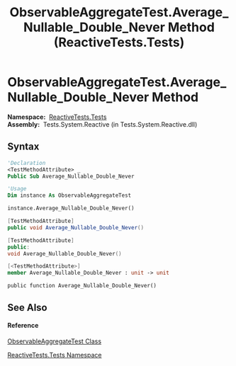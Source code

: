 ﻿---
title: ObservableAggregateTest.Average_Nullable_Double_Never Method  (ReactiveTests.Tests)
TOCTitle: Average_Nullable_Double_Never Method
ms:assetid: M:ReactiveTests.Tests.ObservableAggregateTest.Average_Nullable_Double_Never
ms:mtpsurl: https://msdn.microsoft.com/en-us/library/reactivetests.tests.observableaggregatetest.average_nullable_double_never(v=VS.103)
ms:contentKeyID: 36619729
ms.date: 06/28/2011
mtps_version: v=VS.103
f1_keywords:
- ReactiveTests.Tests.ObservableAggregateTest.Average_Nullable_Double_Never
dev_langs:
- CSharp
- JScript
- VB
- FSharp
- c++
---

# ObservableAggregateTest.Average\_Nullable\_Double\_Never Method

**Namespace:**  [ReactiveTests.Tests](hh289046\(v=vs.103\).md)  
**Assembly:**  Tests.System.Reactive (in Tests.System.Reactive.dll)

## Syntax

``` vb
'Declaration
<TestMethodAttribute> _
Public Sub Average_Nullable_Double_Never
```

``` vb
'Usage
Dim instance As ObservableAggregateTest

instance.Average_Nullable_Double_Never()
```

``` csharp
[TestMethodAttribute]
public void Average_Nullable_Double_Never()
```

``` c++
[TestMethodAttribute]
public:
void Average_Nullable_Double_Never()
```

``` fsharp
[<TestMethodAttribute>]
member Average_Nullable_Double_Never : unit -> unit 
```

``` jscript
public function Average_Nullable_Double_Never()
```

## See Also

#### Reference

[ObservableAggregateTest Class](hh314823\(v=vs.103\).md)

[ReactiveTests.Tests Namespace](hh289046\(v=vs.103\).md)


